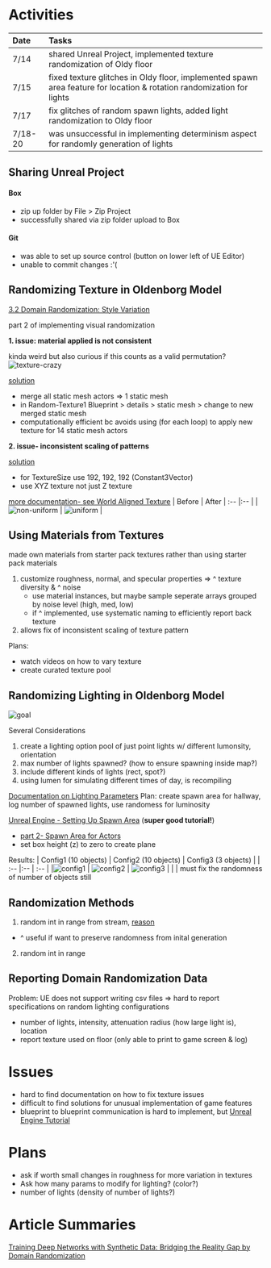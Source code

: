 # Activities
| Date | Tasks
| :--        |:--   |
| 7/14 | shared Unreal Project, implemented texture randomization of Oldy floor |
| 7/15 | fixed texture glitches in Oldy floor, implemented spawn area feature for location & rotation randomization for lights |
| 7/17 | fix glitches of random spawn lights, added light randomization to Oldy floor |
| 7/18-20 | was unsuccessful in implementing determinism aspect for randomly generation of lights


## Sharing Unreal Project
#### Box
+ zip up folder by File > Zip Project
+ successfully shared via zip folder upload to Box

#### Git
+ was able to set up source control (button on lower left of UE Editor)
+ unable to commit changes :'(

## Randomizing Texture in Oldenborg Model 
[3.2 Domain Randomization: Style Variation](https://arxiv.org/pdf/1811.05939v1.pdf)

part 2 of implementing visual randomization

**1. issue: material applied is not consistent**

kinda weird but also curious if this counts as a valid permutation?
![texture-crazy](texture-mismatch.png)

[solution](https://docs.unrealengine.com/5.0/en-US/merging-actors-in-unreal-engine/#:~:text=Merging%20Static%20Meshes%20in%20your%20scene%20is%20handled,your%20level%20that%20your%20would%20like%20to%20merge)
+ merge all static mesh actors => 1 static mesh
+ in Random-Texture1 Blueprint > details > static mesh > change to new merged static mesh
+ computationally efficient bc avoids using (for each loop) to apply new texture for 14 static mesh actors

**2. issue- inconsistent scaling of patterns**

[solution](https://docs.unrealengine.com/5.0/Images/designing-visuals-rendering-and-graphics/materials/material-functions/reference/texturing-functions/WorldAlignedTexture_Demo.webp)
+ for TextureSize use 192, 192, 192 (Constant3Vector)
+ use XYZ texture not just Z texture

[more documentation- see World Aligned Texture](https://docs.unrealengine.com/5.0/en-US/texturing-material-functions-in-unreal-engine/)
| Before | After
| :--        |:--   |
| ![non-uniform](before-uniform-texture.png) | ![uniform](uniform-floor-texture.png) |

## Using Materials from Textures
made own materials from starter pack textures rather than using starter pack materials

1. customize roughness, normal, and specular properties => ^ texture diversity & ^ noise
    + use material instances, but maybe sample seperate arrays grouped by noise level (high, med, low)
    + if ^ implemented, use systematic naming to efficiently report back texture
2. allows fix of inconsistent scaling of texture pattern

Plans:
+ watch videos on how to vary texture
+ create curated texture pool

## Randomizing Lighting in Oldenborg Model
![goal](lighting-random-text.png)

Several Considerations
1. create a lighting option pool of just point lights w/ different lumonsity, orientation
2. max number of lights spawned? (how to ensure spawning inside map?)
3. include different kinds of lights (rect, spot?)
4. using lumen for simulating different times of day, is recompiling

[Documentation on Lighting Parameters](https://docs.unrealengine.com/4.27/en-US/BuildingWorlds/LightingAndShadows/Basics/)
Plan:
create spawn area for hallway, log number of spawned lights, use randomess for luminosity

[Unreal Engine - Setting Up Spawn Area](https://www.youtube.com/watch?v=izjU-d5f0GY) (**super good tutorial!**)

+ [part 2- Spawn Area for Actors](https://www.youtube.com/watch?v=HSgvNF9Rq4Y&t=136s)
+ set box height (z) to zero to create plane


Results:
| Config1 (10 objects) | Config2 (10 objects) | Config3 (3 objects) |
| :--        |:--   | :--   |
|![config1](spawn-config1.png) | ![config2](spawn-config2.png) | ![config3](spawn-config3.png)
|   |   |
must fix the randomness of number of objects still
## Randomization Methods
1. random int in range from stream, [reason](https://youtu.be/CaTOreZNBu8)
+ ^ useful if want to preserve randomness from inital generation 
2. random int in range


## Reporting Domain Randomization Data 
Problem: UE does not support writing csv files => hard to report specifications on random lighting configurations 
+ number of lights, intensity, attenuation radius (how large light is), location
+ report texture used on floor (only able to print to game screen & log)



# Issues
+ hard to find documentation on how to fix texture issues
+ difficult to find solutions for unusual implementation of game features
+ blueprint to blueprint communication is hard to implement, but [Unreal Engine Tutorial](https://www.youtube.com/watch?v=EM_HYqQdToE&t=4314s)

# Plans
+ ask if worth small changes in roughness for more variation in textures
+ Ask how many params to modify for lighting? (color?)
+ number of lights (density of number of lights?)

# Article Summaries
[Training Deep Networks with Synthetic Data:
Bridging the Reality Gap by Domain Randomization](https://openaccess.thecvf.com/content_cvpr_2018_workshops/papers/w14/Tremblay_Training_Deep_Networks_CVPR_2018_paper.pdf)
